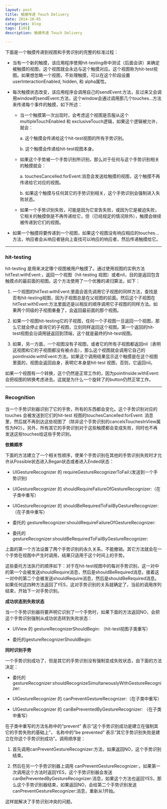 ```yaml
---
layout: post
title: 触摸传递 Touch Delivery
date: 2014-10-05
categories: blog
tags: [iOS]
description: 触摸传递 Touch Delivery

---
```


下面是一个触摸传递到视图和手势识别的完整的标准过程：

*   当有一个新的触摸，该应用程序使用hit-testing命中测试（后面会讲）来确定被触摸的视图，这个视图就会永远与这个触摸对应。这个视图称为hit-test视图。如果想忽略一个视图，不处理触摸，可以在这个阶段设置userInteractionEnabled, hidden, 和 alpha属性。

*   每次触摸状态改变，该应用程序会调用自己的sendEvent:方法，反过来又会调用window的sendEvent:方法，这个window会通过调用那几个touches...方法来传递每个事件的触摸，如下所述：
    
    *   当一个触摸第一次出现时，会考虑这个视图是否服从这个multipleTouchEnabled 和 exclusiveTouch逻辑，如果这个逻辑被允许，就会：
        
        a. 这个触摸会传递给这个hit-test视图的所有手势识别。
        
        b. 这个触摸会传递给hit-test视图本身。
    
    *   如果这个手势被一个手势识别所识别，那么对于任何与这个手势识别相关的触摸就会：
        
        a. touchesCancelled:forEvent:消息会发送给触摸的视图，这个触摸不再传递给它对应的视图。
        
        b. 如果这个触摸与任何其它的手势识别相关，这个手势识别会强制进入失败状态。
    
    *   如果一个手势识别失败，可能是因为它宣告失败，或因为它是被迫失败，它相关的触摸倒是不再传递给它，但（已经规定的情况除外），触摸会继续被传递到它们的视图。

*   如果一个触摸将要传递到一个视图，如果这个视图没有响应相应的touches...方法，响应者会从响应者链向上查找可以响应的响应者，然后传递触摸给它。

* * *

### hit-testing

hit-testing 是用来决定哪个视图被用户触摸了。通过使用视图的实例方法 hitTest:withEvent:，返回一个视图（hit-testing 视图）或者nil，目的是返回包含触摸点的最前面的视图。这个方法使用了一个优雅的递归算法，如下：

1.  一个视图的hitTest:withEvent:里面会首先调用它子视图的同样方法，查找是否有hit-testing视图，因为子视图总是在父视图的前面。然后这个子视图在hitTest:withEvent:方法里面还是以相反的顺序调用它子视图的同样方法。如果两个同级的子视图重叠了，会返回最前面的那个视图。

2.  如果一个视图hit-testing它的子视图，任何一个子视图一旦返回一个视图，那么它就会停止查询它的子视图，立刻同样返回这个视图。第一个返回的hit-test视图会沿调用链返回到顶端，这个就是最终的hit-test视图。

3.  如果，另一方面，一个视图没有子视图，或者它的所有子视图都返回nil（表明这视图和它的子视图都没有被点击），那么这个视图就会调用它自己的pointInside:withEvent:方法。如果这个调用结果显示这个触摸是在这个视图里面的，视图会返回自身，表明它本身是hit-test 视图，否则，它返回nil。

如果一个视图有一个转换，这个仍然是正常工作的，因为pointInside:withEvent:会把视图的转换考虑进去。这就是为什么一个旋转了的button仍然正常工作。

* * *

### Recognition

当一个手势识别器识别了它的手势，所有的东西都会变化。这个手势识别对应的touches 会被发送到它们的hit-test 视图的touchesCancelled:forEvent: 消息里，然后就不再到达这些视图了（除非这个手势识别的cancelsTouchesInView属性为NO）。另外，所有其它的手势识别对于这些触摸都会变成失败，同时也不再发送这些touches给这些手势识别。

**依赖顺序**

下面的方法建立了一个相关性顺序，使某个手势识别在其他的手势识别失败时才允许从Possible状态进入Began状态或者进入Ended状态：

*   UIGestureRecognizer 的 requireGestureRecognizerToFail:(发送到一个手势识别)

*   UIGestureRecognizer 的 shouldRequireFailureOfGestureRecognizer:（在子类中重写）

*   UIGestureRecognizer 的 shouldBeRequiredToFailByGestureRecognizer: （在子类中重写）

*   委托的 gestureRecognizer:shouldRequireFailureOfGestureRecognizer:

*   委托的 gestureRecognizer:shouldBeRequiredToFailByGestureRecognizer:

上面的第一个方法设置了两个手势识别的永久关系，不能撤销。其它方法就会在一个手势在视图中产生时调用，结果只适用于这个时间上的手势。

这些委托方法执行的顺序如下：对于在hit-test视图中的每对手势识别，这一对中的第一个会被发送shouldRequire消息，然后是shouldBeRequired消息，接着这一对中的第二个会被发送shouldRequire消息，然后是shouldBeRequired消息。如果任何这四种方法返回了YES，这对手势识别的关系就确定了，当前的调用序列结束，开始下一对手势识别。

**成功状态到失败状态**

当一个手势识别器将要声明它识别了一个手势时，如果下面的方法返回NO，会把这个手势识别强制从成功状态转到失败状态：

*   UIView 的 gestureRecognizerShouldBegin: （hit-test视图子类重写）

*   委托的gestureRecognizerShouldBegin:

**同时识别手势**

一个手势识别成功了，但是其它的手势识别没有强制变成失败状态，由下面的方法决定：

*   委托的gestureRecognizer:shouldRecognizeSimultaneouslyWithGestureRecognizer:

*   UIGestureRecognizer 的 canPreventGestureRecognizer:（在子类中重写）

*   UIGestureRecognizer 的 canBePreventedByGestureRecognizer: （在子类中重写）

在子类中重写的方法名称中的“prevent” 表示“这个手势识别成功是建立在强制其它的手势失败的基础上”， 名称中的“be prevented” 表示“其它手势识别失败是建立在你这个手势识别成功”。调用顺序是：

1.  首先调用canPreventGestureRecognizer:方法，如果返回NO，这个手势识别结束。

2.  然后在另一个手势识别器上调用 canPreventGestureRecognizer:，如果第一次调用这个方法时返回YES，这个手势识别器会发送canBePreventedByGestureRecognizer:消息，如果这个方法也返回YES，那么这个手势识别器结束，如果返回NO，会给第二个手势识别发送 canPreventGestureRecognizer:消息，重新从1开始。

这样就解决了手势识别冲突的问题。